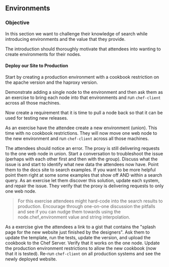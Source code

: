 ## Environments

### Objective

In this section we want to challenge their knowledge of search while introducing environments and the value that they provide.

The introduction should thoroughly motivate that attendees into wanting to create environments for their nodes.

#### Deploy our Site to Production

Start by creating a production environment with a cookbook restriction on the apache version and the haproxy version.

Demonstrate adding a single node to the environment and then ask them as an exercise to bring each node into that environments and run `chef-client` across all those machines.

Now create a requirement that it is time to pull a node back so that it can be used for testing new releases.

As an exercise have the attendee create a new environment (union). This time with no cookbook restrictions. They will now move one web node to the new environment and run `chef-client` across all those machines.

The attendees should notice an error. The proxy is still delivering requests to the one web node in union. Start a conversation to troubleshoot the issue (perhaps with each other first and then with the group). Discuss what the issue is and start to identify what new data the attendees now have. Point them to the docs site to search examples. If you want to be more helpful point them right at some some examples that show off AND within a search query. As an exercise let them discover this solution, update each system, and repair the issue. They verify that the proxy is delivering requests to only one web node.

> For this exercise attendees might hard-code into the search results to production. Encourage through one-on-one discussion the pitfalls and see if you can nudge them towards using the node.chef_environment value and string interpolation.

As a exercise give the attendees a link to a gist that contains the "splash page for the new website just finished by the designers". Ask them to update the template, run the tests, update the version, and upload the cookbook to the Chef Server. Verify that it works on the one node. Update the production environment restrictions to allow the new cookbook (now that it is tested). Re-run `chef-client` on all production systems and see the newly deployed website.

